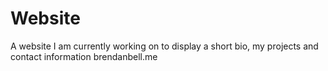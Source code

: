 # Website
A website I am currently working on to display a short bio, my projects and contact information
brendanbell.me
